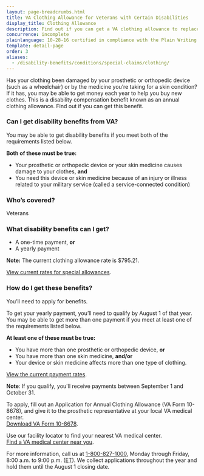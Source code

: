 ```yaml
---
layout: page-breadcrumbs.html
title: VA Clothing Allowance for Veterans with Certain Disabilities
display_title: Clothing Allowance
description: Find out if you can get a VA clothing allowance to replace clothing damaged by your prosthetic or orthopedic device or by certain medicines. To get a yearly payment, you'll need to qualify by August 1 of each year. Learn more about rates and how to file a claim.
concurrence: incomplete
plainlanguage: 10-28-16 certified in compliance with the Plain Writing Act
template: detail-page
order: 3
aliases:
  - /disability-benefits/conditions/special-claims/clothing/
---
```



<div class="va-introtext">

Has your clothing been damaged by your prosthetic or orthopedic device (such as a wheelchair) or by the medicine you’re taking for a skin condition? If it has, you may be able to get money each year to help you buy new clothes. This is a disability compensation benefit known as an annual clothing allowance. Find out if you can get this benefit.

</div>

<div class="feature" markdown="1">

### Can I get disability benefits from VA?

You may be able to get disability benefits if you meet both of the requirements listed below.

**Both of these must be true:**

  - Your prosthetic or orthopedic device or your skin medicine causes damage to your clothes, **and**
  - You need this device or skin medicine because of an injury or illness related to your military service (called a service-connected condition)



### Who’s covered?

Veterans
</div>

### What disability benefits can I get?

- A one-time payment, **or**
- A yearly payment <br>

**Note:** The current clothing allowance rate is $795.21. <br>

[View current rates for special allowances](https://www.benefits.va.gov/COMPENSATION/special_Benefit_Allowances_2018.asp).

### How do I get these benefits?

You’ll need to apply for benefits.

To get your yearly payment, you’ll need to qualify by August 1 of that year. You may be able to get more than one payment if you meet at least one of the requirements listed below.

**At least one of these must be true:**
- You have more than one prosthetic or orthopedic device, **or**
- You have more than one skin medicine, **and/or**
- Your device or skin medicine affects more than one type of clothing.

[View the current payment rates](https://www.benefits.va.gov/COMPENSATION/special_Benefit_Allowances_2018.asp).

**Note**: If you qualify, you'll receive payments between September 1 and October 31.


To apply, fill out an Application for Annual Clothing Allowance (VA Form 10-8678), and give it to the prosthetic representative at your local VA medical center. <br>
[Download VA Form 10-8678](https://www.va.gov/vaforms/medical/pdf/10-8678-fill.pdf).

Use our facility locator to find your nearest VA medical center. <br>
[Find a VA medical center near you](/find-locations/).

For more information, call us at <a href="tel:+1-800-827-1000">1-800-827-1000</a>, Monday through Friday, 8:00 a.m. to 9:00 p.m. (<abbr title="eastern time">ET</abbr>). We collect applications throughout the year and hold them until the August 1 closing date.
